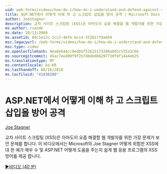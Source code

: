 ```yaml
---
uid: web-forms/videos/how-do-i/how-do-i-understand-and-defend-against-script-injection-attacks-in-aspnet
title: ASP.NET에서 어떻게 이해 하 고 스크립트 삽입을 방어 공격 | Microsoft Docs
author: JoeStagner
description: 교차 사이트 스크립팅 (XSS)은 아마도이 요즘 해결할 웹 개발자를 위한 가장 문제가 보안 문제를 합니다. 이 비디오에서는 Microsoft의 Joe Stagner pro...
ms.author: riande
ms.date: 10/13/2009
ms.assetid: 84c1e12c-2cc3-4bfe-bcc4-35381779a669
msc.legacyurl: /web-forms/videos/how-do-i/how-do-i-understand-and-defend-against-script-injection-attacks-in-aspnet
msc.type: video
ms.openlocfilehash: 9ea6e644cc9edb5f52b15173288a602c535a3cbb
ms.sourcegitcommit: 45ac74e400f9f2b7dbded66297730f6f14a4eb25
ms.translationtype: MT
ms.contentlocale: ko-KR
ms.lasthandoff: 08/16/2018
ms.locfileid: "41830288"
---
```

<a name="how-do-i-understand-and-defend-against-script-injection-attacks-in-aspnet"></a>ASP.NET에서 어떻게 이해 하 고 스크립트 삽입을 방어 공격
====================
[Joe Stagner](https://github.com/JoeStagner)

교차 사이트 스크립팅 (XSS)은 아마도이 요즘 해결할 웹 개발자를 위한 가장 문제가 보안 문제를 합니다. 이 비디오에서는 Microsoft의 Joe Stagner 어떻게 위험한 XSS에 대 한 예가 매우 수 및 ASP.NET 어떻게 도움을 주는지 쉽게 웹 응용 프로그램의 XSS 방어를 제공 합니다.

[&#9654;비디오 (40 분)](https://channel9.msdn.com/Blogs/ASP-NET-Site-Videos/how-do-i-understand-and-defend-against-script-injection-attacks-in-aspnet)
